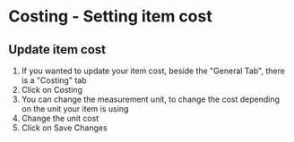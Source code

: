 # Costing - Setting item cost



## Update item cost

1. If you wanted to update your item cost, beside the "General Tab", there is a "Costing" tab
2. Click on Costing
3. You can change the measurement unit, to change the cost depending on the unit your item is using
4. Change the unit cost
5. Click on Save Changes
